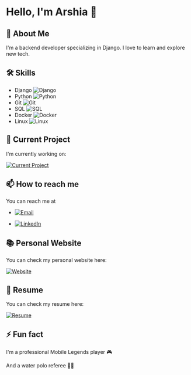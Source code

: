 # Hello, I'm Arshia 👋

## 🚀 About Me
I'm a backend developer specializing in Django. I love to learn and explore new tech.

## 🛠 Skills
- Django ![Django](https://img.shields.io/badge/-Django-092E20?style=flat-square&logo=Django)
- Python ![Python](https://img.shields.io/badge/-Python-3776AB?style=flat-square&logo=Python&logoColor=white)
- Git ![Git](https://img.shields.io/badge/-Git-F05032?style=flat-square&logo=git&logoColor=white)
- SQL ![SQL](https://img.shields.io/badge/-SQL-4479A1?style=flat-square&logo=MySQL&logoColor=white)
- Docker ![Docker](https://img.shields.io/badge/-Docker-2496ED?style=flat-square&logo=Docker&logoColor=white)
- Linux ![Linux](https://img.shields.io/badge/-Linux-FCC624?style=flat-square&logo=Linux&logoColor=black)

## 🎯 Current Project
I'm currently working on:

[![Current Project](https://img.shields.io/badge/Current_Project-%23327FC7.svg?&style=for-the-badge&logo=GitHub&logoColor=white)]([https://github.com/serene1212/myportfolio](https://github.com/serene1212/Charity))
## 📫 How to reach me
You can reach me at
- [![Email](https://img.shields.io/badge/Email-%23D14836.svg?&style=for-the-badge&logo=Gmail&logoColor=white)](mailto:arshiarezagholi1212@gmail.com)

- [![LinkedIn](https://img.shields.io/badge/-LinkedIn-0077B5?style=flat-square&logo=LinkedIn&logoColor=white)](https://www.linkedin.com/in/arshia-rezagholi-959808316/)
## 📚 Personal Website
You can check my personal website here:

[![Website](https://img.shields.io/badge/Website-%23327FC7.svg?&style=for-the-badge&logo=Google-Chrome&logoColor=white)](https://serene1212.eu.pythonanywhere.com/)
## 📄 Resume
You can check my resume here:

[![Resume](https://img.shields.io/badge/Resume-%230077B5.svg?&style=for-the-badge&logo=Adobe&logoColor=white)](./CV.pdf)

## ⚡ Fun fact
I'm  a professional Mobile Legends player 🎮

And a water polo referee 🤽‍♂





